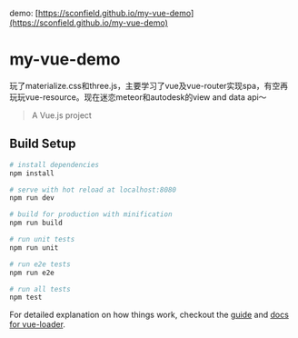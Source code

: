demo: [https://sconfield.github.io/my-vue-demo](https://sconfield.github.io/my-vue-demo)

# my-vue-demo

玩了materialize.css和three.js，主要学习了vue及vue-router实现spa，有空再玩玩vue-resource。现在迷恋meteor和autodesk的view and data api～

> A Vue.js project

## Build Setup

``` bash
# install dependencies
npm install

# serve with hot reload at localhost:8080
npm run dev

# build for production with minification
npm run build

# run unit tests
npm run unit

# run e2e tests
npm run e2e

# run all tests
npm test
```

For detailed explanation on how things work, checkout the [guide](http://vuejs-templates.github.io/webpack/) and [docs for vue-loader](http://vuejs.github.io/vue-loader).

